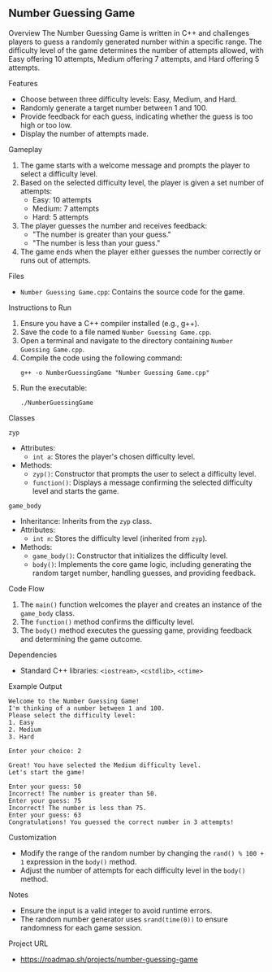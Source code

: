 ## Number Guessing Game

Overview
The Number Guessing Game is written in C++ and challenges players to guess a randomly generated number within a specific range. The difficulty level of the game determines the number of attempts allowed, with Easy offering 10 attempts, Medium offering 7 attempts, and Hard offering 5 attempts.

Features
- Choose between three difficulty levels: Easy, Medium, and Hard.
- Randomly generate a target number between 1 and 100.
- Provide feedback for each guess, indicating whether the guess is too high or too low.
- Display the number of attempts made.

Gameplay
1. The game starts with a welcome message and prompts the player to select a difficulty level.
2. Based on the selected difficulty level, the player is given a set number of attempts:
   - Easy: 10 attempts
   - Medium: 7 attempts
   - Hard: 5 attempts
3. The player guesses the number and receives feedback:
   - "The number is greater than your guess."
   - "The number is less than your guess."
4. The game ends when the player either guesses the number correctly or runs out of attempts.

Files
- `Number Guessing Game.cpp`: Contains the source code for the game.

Instructions to Run
1. Ensure you have a C++ compiler installed (e.g., g++).
2. Save the code to a file named `Number Guessing Game.cpp`.
3. Open a terminal and navigate to the directory containing `Number Guessing Game.cpp`.
4. Compile the code using the following command:
   ```
   g++ -o NumberGuessingGame "Number Guessing Game.cpp"
   ```
5. Run the executable:
   ```
   ./NumberGuessingGame
   ```

Classes

`zyp`
- Attributes:
  - `int a`: Stores the player's chosen difficulty level.
- Methods:
  - `zyp()`: Constructor that prompts the user to select a difficulty level.
  - `function()`: Displays a message confirming the selected difficulty level and starts the game.

`game_body`
- Inheritance: Inherits from the `zyp` class.
- Attributes:
  - `int n`: Stores the difficulty level (inherited from `zyp`).
- Methods:
  - `game_body()`: Constructor that initializes the difficulty level.
  - `body()`: Implements the core game logic, including generating the random target number, handling guesses, and providing feedback.

Code Flow
1. The `main()` function welcomes the player and creates an instance of the `game_body` class.
2. The `function()` method confirms the difficulty level.
3. The `body()` method executes the guessing game, providing feedback and determining the game outcome.

Dependencies
- Standard C++ libraries: `<iostream>`, `<cstdlib>`, `<ctime>`

Example Output
```
Welcome to the Number Guessing Game!
I'm thinking of a number between 1 and 100.
Please select the difficulty level:
1. Easy
2. Medium
3. Hard

Enter your choice: 2

Great! You have selected the Medium difficulty level.
Let's start the game!

Enter your guess: 50
Incorrect! The number is greater than 50.
Enter your guess: 75
Incorrect! The number is less than 75.
Enter your guess: 63
Congratulations! You guessed the correct number in 3 attempts!
```

Customization
- Modify the range of the random number by changing the `rand() % 100 + 1` expression in the `body()` method.
- Adjust the number of attempts for each difficulty level in the `body()` method.

Notes
- Ensure the input is a valid integer to avoid runtime errors.
- The random number generator uses `srand(time(0))` to ensure randomness for each game session.


Project URL
* https://roadmap.sh/projects/number-guessing-game


